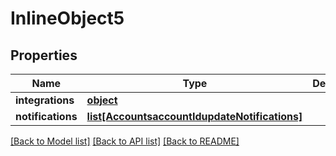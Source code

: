 # InlineObject5

## Properties
Name | Type | Description | Notes
------------ | ------------- | ------------- | -------------
**integrations** | [**object**](.md) |  | [optional] 
**notifications** | [**list[AccountsaccountIdupdateNotifications]**](AccountsaccountIdupdateNotifications.md) |  | [optional] 

[[Back to Model list]](../README.md#documentation-for-models) [[Back to API list]](../README.md#documentation-for-api-endpoints) [[Back to README]](../README.md)


